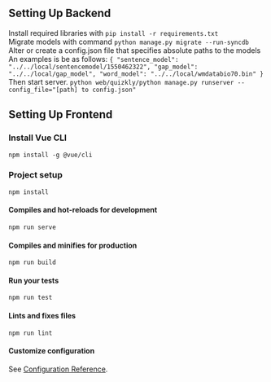 ## Setting Up Backend
Install required libraries with `pip install -r requirements.txt`\
Migrate models with command
`python manage.py migrate --run-syncdb`
Alter or create a config.json file that specifies absolute paths to the models
An examples is be as follows:
`{
	"sentence_model": "../../local/sentencemodel/1550462322",
	"gap_model": "../../local/gap_model",
	"word_model": "../../local/wmdatabio70.bin"
}`
Then start server.
`python web/quizkly/python manage.py runserver --config_file="[path] to config.json"`

## Setting Up Frontend

### Install Vue CLI
`npm install -g @vue/cli`

### Project setup
```
npm install
```

#### Compiles and hot-reloads for development
```
npm run serve
```

#### Compiles and minifies for production
```
npm run build
```

#### Run your tests
```
npm run test
```

#### Lints and fixes files
```
npm run lint
```

#### Customize configuration
See [Configuration Reference](https://cli.vuejs.org/config/).
